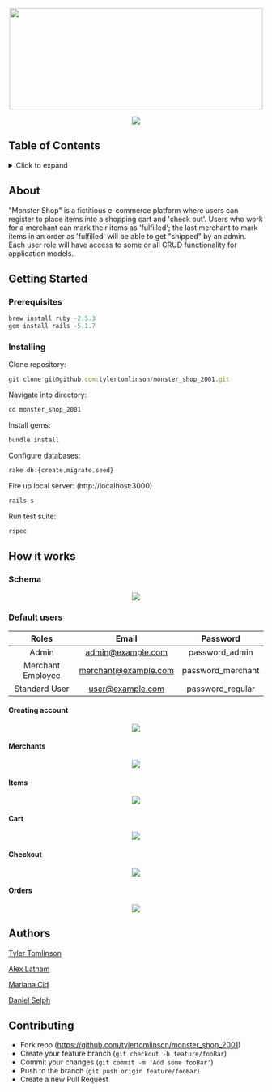 <p align="center">
  <img width="500" height="200" src="https://media-exp1.licdn.com/dms/image/C4D1BAQHZ3m-yGm8cvA/company-background_10000/0?e=2159024400&v=beta&t=4R94SSaU7ug1AXLuYJzmSsqKUUdseWG-BlfpnZiwnKI">
</p>

<p align="center">
  <a href="https://codeclimate.com/github/tylertomlinson/monster_shop_2001/maintainability"><img src="https://api.codeclimate.com/v1/badges/8202f4f70c28f421c71d/maintainability" /></a>
</p>

## Table of Contents
<details>
<summary>Click to expand</summary>
  
- [About](#about)
- [Getting Started](#getting-started)
- [How it works](#how-it-works)
	* [Schema](#schema)
  * [Default Users](#default-users)
  * [Creating Account](#creating-account)
  * [Items](#items)
  * [Checkout](#checkout)
  * [Orders](#orders)
- [Authors](#authors)
- [Contributing](#contributing)
</details>


## About
"Monster Shop" is a fictitious e-commerce platform where users can register to place items into a shopping cart and 'check out'. Users who work for a merchant can mark their items as 'fulfilled'; the last merchant to mark items in an order as 'fulfilled' will be able to get "shipped" by an admin. Each user role will have access to some or all CRUD functionality for application models.

## Getting Started
### Prerequisites
```javascript
brew install ruby -2.5.3
gem install rails -5.1.7
```
### Installing
Clone repository:
```javascript
git clone git@github.com:tylertomlinson/monster_shop_2001.git
```
Navigate into directory:
```javascript
cd monster_shop_2001
```
Install gems:
```javascript
bundle install
```
Configure databases:
```javascript
rake db:{create,migrate,seed}
```
Fire up local server: (http://localhost:3000)
```javascript
rails s
```
Run test suite:
```javascript
rspec
```

## How it works
### Schema
 <p align="center">
 <img src="https://i.imgur.com/OTr7BnY.png">
</p>

### Default users
|       Roles       |        Email         |     Password      |
| :---------------: | :------------------: | :---------------: |
|       Admin       |  admin@example.com   |  password_admin   |
| Merchant Employee | merchant@example.com | password_merchant |
|   Standard User   |   user@example.com   | password_regular  |

#### Creating account
 <p align="center">
 <img src="https://media.giphy.com/media/XdP30SZ43DHTd2nA7K/giphy.gif">
</p>

#### Merchants
<p align="center">
 <img src="https://imgur.com/nDt3Jzk.png">
</p>

#### Items
<p align="center">
 <img src="https://i.imgur.com/s17SFKX.png">
</p>

#### Cart
<p align="center">
 <img src="https://imgur.com/csO2TwW.png">
</p>

#### Checkout 
<p align="center">
 <img src="https://imgur.com/C1Sxkb8.png">
</p>

#### Orders 
<p align="center">
 <img src="https://imgur.com/sonvTDW.png">
</p>

## Authors 
<p>
  <a href="https://github.com/tylertomlinson">Tyler Tomlinson</a>
 </p>
 <p>
  <a href="https://github.com/alex-latham">Alex Latham</a>
 </p>
 <p>
  <a href="https://github.com/Mariana-21">Mariana Cid</a>
 </p>
 <p>
  <a href="https://github.com/danielpselph">Daniel Selph</a>
 </p>


 ## Contributing
- Fork repo (https://github.com/tylertomlinson/monster_shop_2001)
- Create your feature branch (`git checkout -b feature/fooBar`)
- Commit your changes (`git commit -m 'Add some fooBar'`)
- Push to the branch (`git push origin feature/fooBar`)
- Create a new Pull Request

